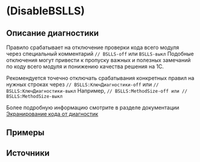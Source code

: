 # <Diagnostic name> (DisableBSLLS)

<!-- Блоки выше заполняются автоматически, не трогать -->
## Описание диагностики
<!-- Описание диагностики заполняется вручную. Необходимо понятным языком описать смысл и схему работу -->
Правило срабатывает на отключение проверки кода всего модуля через специальный комментарий `// BSLLS-off` или `BSLLS-выкл`
Подобные отключения могут привести к пропуску важных и полезных замечаний по коду всего модуля и понижению качества решения на 1С.

Рекомендуется точечно отключать срабатывания конкретных правил на нужных строках через `// BSLLS:КлючДиагностики-off` или `// BSLLS:КлючДиагностики-выкл`
Например, `// BSLLS:MethodSize-off или // BSLLS:MethodSize-выкл`

Более подробную информацию смотрите в разделе документации [Экранирование кода от диагностик](https://1c-syntax.github.io/bsl-language-server/features/DiagnosticIgnorance/)

## Примеры
<!-- В данном разделе приводятся примеры, на которые диагностика срабатывает, а также можно привести пример, как можно исправить ситуацию -->

## Источники
<!-- Необходимо указывать ссылки на все источники, из которых почерпнута информация для создания диагностики -->
<!-- Примеры источников

* Источник: [Стандарт: Тексты модулей](https://its.1c.ru/db/v8std#content:456:hdoc)
* Полезная информация: [Отказ от использования модальных окон](https://its.1c.ru/db/metod8dev#content:5272:hdoc)
* Источник: [Cognitive complexity, ver. 1.4](https://www.sonarsource.com/docs/CognitiveComplexity.pdf) -->
